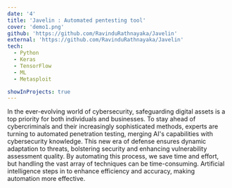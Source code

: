 ```yaml
---
date: '4'
title: 'Javelin : Automated pentesting tool'
cover: 'demo1.png'
github: 'https://github.com/RavinduRathnayaka/Javelin'
external: 'https://github.com/RavinduRathnayaka/Javelin'
tech:
  - Python
  - Keras
  - TensorFlow
  - ML
  - Metasploit

showInProjects: true
---
```



In the ever-evolving world of cybersecurity, safeguarding digital assets is a top priority for both individuals and businesses. To stay ahead of cybercriminals and their increasingly sophisticated methods, experts are turning to automated penetration testing, merging AI's capabilities with cybersecurity knowledge. This new era of defense ensures dynamic adaptation to threats, bolstering security and enhancing vulnerability assessment quality. By automating this process, we save time and effort, but handling the vast array of techniques can be time-consuming. Artificial intelligence steps in to enhance efficiency and accuracy, making automation more effective.




